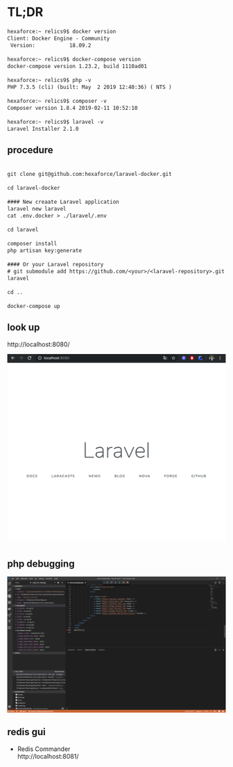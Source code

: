 # TL;DR

```
hexaforce:~ relics9$ docker version
Client: Docker Engine - Community
 Version:           18.09.2

hexaforce:~ relics9$ docker-compose version
docker-compose version 1.23.2, build 1110ad01

hexaforce:~ relics9$ php -v
PHP 7.3.5 (cli) (built: May  2 2019 12:40:36) ( NTS )

hexaforce:~ relics9$ composer -v
Composer version 1.8.4 2019-02-11 10:52:10

hexaforce:~ relics9$ laravel -v
Laravel Installer 2.1.0
```

## procedure
```

git clone git@github.com:hexaforce/laravel-docker.git

cd laravel-docker

#### New creaate Laravel application
laravel new laravel
cat .env.docker > ./laravel/.env

cd laravel

composer install
php artisan key:generate

#### Or your Laravel repository
# git submodule add https://github.com/<your>/<laravel-repository>.git laravel

cd ..

docker-compose up 

```

## look up

http://localhost:8080/

![SS](ss.png "SS")  

## php debugging
![debug](php-debug.png "debug") 

## redis gui

* Redis Commander  
http://localhost:8081/  
